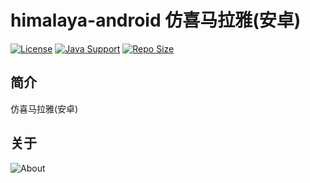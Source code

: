 # himalaya-android 仿喜马拉雅(安卓)

[![License](https://img.shields.io/github/license/ALI1416/himalaya-android?label=License)](https://opensource.org/licenses/BSD-3-Clause)
[![Java Support](https://img.shields.io/badge/Java-8+-green)](https://openjdk.org/)
[![Repo Size](https://img.shields.io/github/repo-size/ALI1416/himalaya-android?label=Repo%20Size&color=success)](https://github.com/ALI1416/himalaya-android/archive/refs/heads/master.zip)

## 简介

仿喜马拉雅(安卓)

## 关于

<picture>
  <source media="(prefers-color-scheme: dark)" srcset="https://www.404z.cn/images/about.dark.svg">
  <img alt="About" src="https://www.404z.cn/images/about.light.svg">
</picture>
